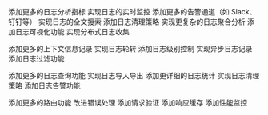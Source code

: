 添加更多的日志分析指标
实现日志的实时监控
添加更多的告警通道（如 Slack、钉钉等）
实现日志的全文搜索
添加日志清理策略
实现更复杂的日志聚合分析
添加日志可视化功能
实现分布式日志收集

添加更多的上下文信息记录
实现日志轮转
添加日志级别控制
实现异步日志记录
添加日志过滤功能

添加更多的日志查询功能
实现日志导入导出
添加更详细的日志统计
实现日志清理策略
添加日志告警功能

添加更多的路由功能
改进错误处理
添加请求验证
添加响应缓存
添加性能监控


